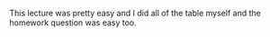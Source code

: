This lecture was pretty easy and I did all of the table myself and the homework question was easy too.